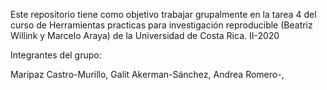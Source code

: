 Este repositorio tiene como objetivo trabajar grupalmente en la tarea 4 del curso de Herramientas practicas para investigación reproducible (Beatriz Willink y Marcelo Araya) de la Universidad de Costa Rica. II-2020

Integrantes del grupo: 

Maripaz Castro-Murillo, 
Galit Akerman-Sánchez,
Andrea Romero-, 
